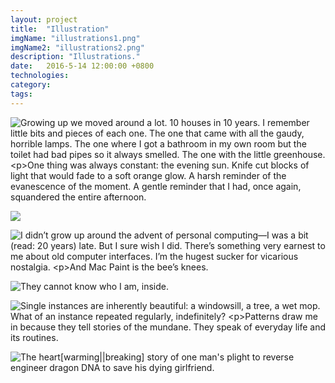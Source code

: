 ```yaml
---
layout: project
title:  "Illustration"
imgName: "illustrations1.png"
imgName2: "illustrations2.png"
description: "Illustrations."
date:   2016-5-14 12:00:00 +0800
technologies: 
category: 
tags: 
---
```

<script src="https://ajax.googleapis.com/ajax/libs/jquery/3.1.0/jquery.min.js"></script>

<p><img src="/img/illustrations/house1.jpg" 
alt="Growing up we moved around a lot. 10 houses in 10 years. I remember little bits and pieces of each one. The one that came with all the gaudy, horrible lamps. The one where I got a bathroom in my own room but the toilet had bad pipes so it always smelled. The one with the little greenhouse. 

One thing was always constant: the evening sun. Knife cut blocks of light that would fade to a soft orange glow. A harsh reminder of the evanescence of the moment. A gentle reminder that I had, once again, squandered the entire afternoon."
></p>
 
<p><img src='/img/illustrations/house2.jpg'></p>

<!-- <p><img src='/img/illustrations/house3.jpg'></p>
 -->
<p><img src="/img/illustrations/paint1.png" 
alt="I didn’t grow up around the advent of personal computing—I was a bit (read: 20 years) late. But I sure wish I did. There’s something very earnest to me about old computer interfaces. I’m the hugest sucker for vicarious nostalgia. 

And Mac Paint is the bee’s knees."
></p>

<p><img src="/img/illustrations/cat1.png" 
alt="They cannot know who I am, inside."
></p>

<p><img src="/img/illustrations/apartments.jpg" 
alt="Single instances are inherently beautiful: a windowsill, a tree, a wet mop. What of an instance repeated regularly, indefinitely? 

Patterns draw me in because they tell stories of the mundane. They speak of everyday life and its routines."
></p>

<p><img src="/img/illustrations/engineering.jpg" 
alt="The heart[warming||breaking] story of one man's plight to reverse engineer dragon DNA to save his dying girlfriend."
></p>


<aside class="aside-normal"></aside>

<script>
//set starting text
$('aside').html($("img:first").attr("alt"));

// change class of aside after scroll past point
var firstImgPos = $("img:first").offset().top;
$(window).on('scroll',function(){
    var y = $(this).scrollTop();
    if (y >= firstImgPos+30) {
        $('aside').addClass('aside-top');
        $('aside').removeClass('aside-normal');
    } else {
         $('aside').addClass('aside-normal');
        $('aside').removeClass('aside-top');
    }
});

//if img has alt tag, change contents of alt
$(document).on('scroll', function() {
    var y = $(this).scrollTop();
    $('img').each(function(){
    	if (y >= $(this).position().top-150){
	    	if($(this).attr("alt")){
		    	var text = $(this).attr("alt");
		        $('aside').html(text);
     		}
    	}
	});
})

</script>